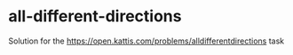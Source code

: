 # all-different-directions
Solution for the https://open.kattis.com/problems/alldifferentdirections task
